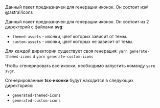 Данный пакет предназначен для генерации иконок. Он состоит из# @astral/icons

Данный пакет предназначен для генерации иконок. Он состоит из 2 директорий c файлами **svg**:

- `themed-assets` - иконки, цвет которых зависит от темы.
- `custom-assets` - иконки, цвет которых не зависит от темы.

Для каждой директории существует своя генерация: `yarn generate-themed-icons` и `yarn generate-custom-icons`

Чтобы сгенерировать все иконки, необходимо запустить команду `yarn svgr`.

Сгенерированные **tsx-иконки** будут находится в следующих директориях:

- `generated-themed-icons`
- `generated-custom-icons`
